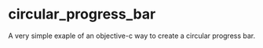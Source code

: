 # circular_progress_bar
A very simple exaple of an objective-c way to create a circular progress bar. 

